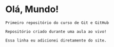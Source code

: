 # Olá, Mundo!
    Primeiro repositório do curso de Git e GitHub

    Repositório criado durante uma aula ao vivo!
    
    Essa linha eu adicionei diretamente do site.
